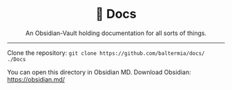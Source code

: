 <div align=center>
  <h1>📖 Docs</h1>
  An Obsidian-Vault holding documentation for all sorts of things.  
</div>

---

Clone the repository: `git clone https://github.com/baltermia/docs/ ./Docs`

You can open this directory in Obsidian MD. Download Obsidian: https://obsidian.md/
